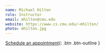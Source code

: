 ```yaml
---
name: Michael Hilton
role: Instructor
email: mhilton@cmu.edu
website: https://www.cs.cmu.edu/~mhilton/
photo: mhilton.jpg
---
```


[Schedule an appointment](#){: .btn .btn-outline }
